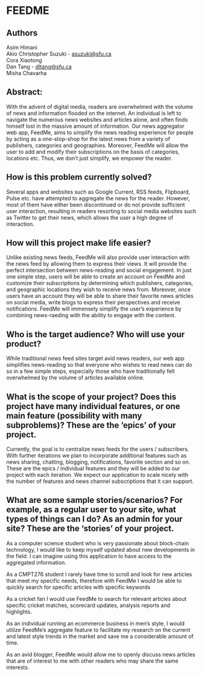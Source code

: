 # FEEDME

## Authors

Asim Himani  
Akio Christopher Suzuki - asuzuki@sfu.ca <br />
Cora Xiaotong <br />
Dan Tang - dltang@sfu.ca <br />
Misha Chavarha




## Abstract:

With the advent of digital media, readers are overwhelmed with the volume of news and information flooded on the internet. An individual is left to navigate the numerous news websites and articles alone, and often finds himself lost in the massive amount of information. Our news aggregator web app, FeedMe, aims to simplify the news reading experience for people by acting as a one-stop-shop for the latest news from a variety of publishers, categories and  geographies. Moreover, FeedMe will allow the user to add and modify their subscriptions on the basis of categories, locations etc. Thus, we don’t just simplify, we empower the reader.


## How is this problem currently solved?

Several apps and websites such as Google Current, RSS feeds, Flipboard, Pulse etc. have attempted to aggregate the news for the reader. However, most of them have either been discontinued or do not provide sufficient user interaction, resulting in readers resorting to social media websites such as Twitter to get their news, which allows the user a high degree of interaction.

## How will this project make life easier?

Unlike existing news feeds, FeedMe will also provide user interaction with the news feed by allowing them to express their views. It will provide the perfect intersection between news-reading and social engagement.
In just one simple step, users will be able to create an account on FeedMe and customize their subscriptions by determining which publishers, categories, and geographic locations they wish to receive news from. Moreover, once users have an account they will be able to share their favorite news articles on social media, write blogs to express their perspectives and receive notifications.
FeedMe will immensely simplify the user’s experience by combining news-raeding with the ability to engage with the content.

## Who is the target audience? Who will use your product?

While traditional news feed sites target avid news readers, our web app simplifies news-reading so that everyone who wishes to read news can do so in a few simple steps, especially those who have traditionally felt overwhelmed by the volume of articles available online.

## What is the scope of your project? Does this project have many individual features, or one main feature (possibility with many subproblems)? These are the ‘epics’ of your project.

Currently, the goal is to centralize news feeds for the users / subscribers.  With further iterations we plan to incorporate additional features such as news sharing, chatting, blogging, notifications, favorite section and so on. These are the epics / individual features and they will be added to our project with each iteration. We expect our application to scale nicely with the number of features and news channel subscriptions that it can support.

## What are some sample stories/scenarios? For example, as  a regular user to your site, what types of things can I do? As an admin for your site? These are the ‘stories’ of your project.

As a computer science student who is very passionate about block-chain technology, I would like to keep myself updated about new developments in the field. I can imagine using this application to have access to the aggregated information.

As a CMPT276 student I rarely have time to scroll and look for new articles that meet my specific needs, therefore with FeedMe I would be able to quickly search for specific articles with specific keywords

As a cricket fan I would use FeedMe to search for relevant articles about specific cricket matches, scorecard updates, analysis reports and highlights.

As an individual running an ecommerce business in men’s style, I would utilize FeedMe’s aggregate feature to facilitate my research on the current and latest style trends in the market and save me a considerable amount of time.

As an avid blogger, FeedMe would allow me to openly discuss news articles that are of interest to me with other readers who may share the same interests.
